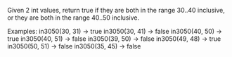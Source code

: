 Given 2 int values, return true if they are both in the range 30..40 inclusive,
or they are both in the range 40..50 inclusive.

 Examples:
  in3050(30, 31) → true
  in3050(30, 41) → false
  in3050(40, 50) → true
  in3050(40, 51) → false
  in3050(39, 50) → false
  in3050(49, 48) → true
  in3050(50, 51) → false
  in3050(35, 45) → false